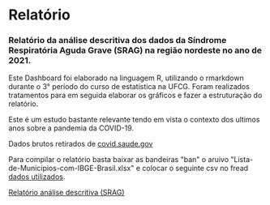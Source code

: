 # Relatório 

### Relatório da análise descritiva dos dados da Síndrome Respiratória Aguda Grave (SRAG) na região nordeste no ano de 2021.

Este Dashboard foi elaborado na linguagem R, utilizando o rmarkdown durante o 3° período do curso de estatística na UFCG.
Foram realizados tratamentos para em seguida elaborar os gráficos e fazer a estruturação do relatório.

Este é um estudo bastante relevante tendo em vista o contexto dos ultimos anos sobre a pandemia da COVID-19.

Dados brutos retirados de [covid.saude.gov](https://covid.saude.gov.br)  

Para compilar o relatório basta baixar as bandeiras "ban" o aruivo "Lista-de-Municipios-com-IBGE-Brasil.xlsx" e colocar o seguinte csv no fread [dados utilizados](https://s3.sa-east-1.amazonaws.com/ckan.saude.gov.br/SRAG/2021/INFLUD21-15-03-2022.csv).

[Relatório análise descritiva (SRAG)](https://rpubs.com/Ronaldo_C_Silva/analise_srag) 
